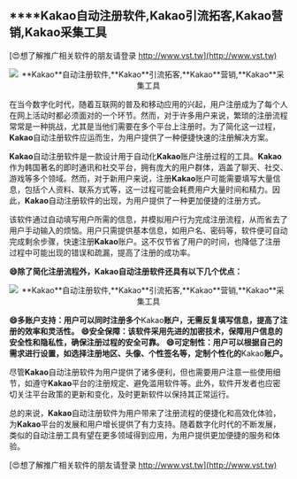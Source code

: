 ## ****Kakao**自动注册软件,**Kakao**引流拓客,**Kakao**营销,**Kakao**采集工具**

[😍想了解推广相关软件的朋友请登录 http://www.vst.tw](http://www.vst.tw)

 <center><img src="https://vst.tw/MP4/tuiguang/png/2.png" alt="**Kakao**自动注册软件,**Kakao**引流拓客,**Kakao**营销,**Kakao**采集工具"></center>

在当今数字化时代，随着互联网的普及和移动应用的兴起，用户注册成为了每个人在网上活动时都必须面对的一个环节。然而，对于许多用户来说，繁琐的注册流程常常是一种挑战，尤其是当他们需要在多个平台上注册时。为了简化这一过程，**Kakao**自动注册软件应运而生，为用户提供了一种便捷快速的注册解决方案。

**Kakao**自动注册软件是一款设计用于自动化**Kakao**账户注册过程的工具。**Kakao**作为韩国著名的即时通讯和社交平台，拥有庞大的用户群体，涵盖了聊天、社交、游戏等多个领域。然而，对于新用户来说，注册**Kakao**账户可能需要填写大量信息，包括个人资料、联系方式等，这一过程可能会耗费用户大量时间和精力。因此，**Kakao**自动注册软件的出现，为用户提供了一种更加便捷的注册方式。

该软件通过自动填写用户所需的信息，并模拟用户行为完成注册流程，从而省去了用户手动输入的烦恼。用户只需提供基本信息，如用户名、密码等，软件便可自动完成剩余步骤，快速注册**Kakao**账户。这不仅节省了用户的时间，也降低了注册过程中可能出现的错误和疏漏，提高了注册的成功率。

**😄除了简化注册流程外，**Kakao**自动注册软件还具有以下几个优点：**

 <center><img src="https://vst.tw/MP4/tuiguang/png/5.png" alt="**Kakao**自动注册软件,**Kakao**引流拓客,**Kakao**营销,**Kakao**采集工具"></center>

**😄多账户支持：用户可以同时注册多个**Kakao**账户，无需反复填写信息，提高了注册的效率和灵活性。**
**😄安全保障：该软件采用先进的加密技术，保障用户信息的安全性和隐私性，确保注册过程的安全可靠。**
**😄可定制性：用户可以根据自己的需求进行设置，如选择注册地区、头像、个性签名等，定制个性化的**Kakao**账户。**

尽管**Kakao**自动注册软件为用户提供了诸多便利，但也需要用户注意一些使用细节，如遵守**Kakao**平台的注册规定、避免滥用软件等。此外，软件开发者也应密切关注平台政策的更新和变化，及时更新软件以保持其正常运行。

总的来说，**Kakao**自动注册软件为用户带来了注册流程的便捷化和高效化体验，为**Kakao**平台的发展和用户增长提供了有力支持。随着数字化时代的不断发展，类似的自动注册工具有望在更多领域得到应用，为用户提供更加便捷的服务和体验。

[😍想了解推广相关软件的朋友请登录 http://www.vst.tw](http://www.vst.tw)



